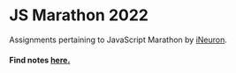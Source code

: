 # JS Marathon 2022
Assignments pertaining to JavaScript Marathon by [iNeuron](ineuron.ai).  

#### Find notes [here.](https://thekaranatic.notion.site/Core-Javascript-Marathon-iNeuron-33bb7c31fec842a6a8bbf148de34343e)
